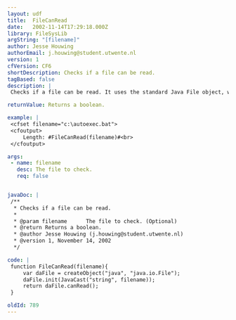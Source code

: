 ```yaml
---
layout: udf
title:  FileCanRead
date:   2002-11-14T17:29:18.000Z
library: FileSysLib
argString: "[filename]"
author: Jesse Houwing
authorEmail: j.houwing@student.utwente.nl
version: 1
cfVersion: CF6
shortDescription: Checks if a file can be read.
tagBased: false
description: |
 Checks if a file can be read. It uses the standard Java File object, which makes it very fast under Coldfusion MX

returnValue: Returns a boolean.

example: |
 <cfset filename="c:\autoexec.bat">
 <cfoutput>
     Length: #FileCanRead(filename)#<br>
 </cfoutput>

args:
 - name: filename
   desc: The file to check.
   req: false


javaDoc: |
 /**
  * Checks if a file can be read.
  * 
  * @param filename      The file to check. (Optional)
  * @return Returns a boolean. 
  * @author Jesse Houwing (j.houwing@student.utwente.nl) 
  * @version 1, November 14, 2002 
  */

code: |
 function FileCanRead(filename){
     var daFile = createObject("java", "java.io.File");
     daFile.init(JavaCast("string", filename));
     return daFile.canRead();
 }

oldId: 789
---
```


